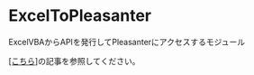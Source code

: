 # ExcelToPleasanter
ExcelVBAからAPIを発行してPleasanterにアクセスするモジュール

[[こちら]](https://qiita.com/m-isik/private/0abfd51a22587bed2e47)の記事を参照してください。
